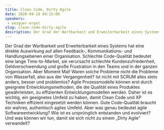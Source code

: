 ```yaml
---
title: Clean Code, Dirty Agile
date: 2020-04-18 09:15:00
speakers:
 - oezguer-ergel
slug: clean-code-dirty-agile
description: Der Grad der Wartbarkeit und Erweiterbarkeit eines Systems hat eine direkte Auswirkung auf allen Feedback-, Kommunikations- und Handlungsebenen einer Organisation.
---
```

Der Grad der Wartbarkeit und Erweiterbarkeit eines Systems hat eine direkte Auswirkung auf allen Feedback-, Kommunikations- und Handlungsebenen einer Organisation. Schlechte Code-Qualität bedeutet eine lange Time-to-Market, sie verursacht schlechte Kundenzufriedenheit, Geldverschwendung und große Frustration in den Teams und in der ganzen Organisation. Aber Moment Mal! Waren solche Probleme nicht die Probleme von Wasserfall, also aus der Vergangenheit? Ist nicht mit SCRUM alles stets anders, besser und problemlos? Agile Prozessmodelle können erst durch geeignete Entwicklungsmethoden, die die Qualität eines Produktes gewährleisten, zu effizienten Entwicklungsmodellen werden. Daher ist es wichtig, ein geeignetes Umfeld zu haben, damit Clean Code und XP Techniken effizient eingesetzt werden können. Gute Code-Qualität braucht ein wahres, authentisch agiles Umfeld. Aber was genau bedeutet agile Softwareentwicklung? Wie ist es ursprünglich entstanden und evolviert? Und was können wir tun, damit sie sich nicht zu einem „Dirty Agile" verwandelt?